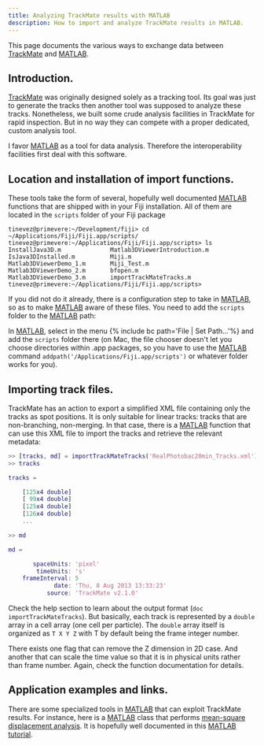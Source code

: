 ```yaml
---
title: Analyzing TrackMate results with MATLAB
description: How to import and analyze TrackMate results in MATLAB.
---
```


This page documents the various ways to exchange data between [TrackMate](/plugins/trackmate) and [MATLAB](/scripting/matlab).

## Introduction.

[TrackMate](/plugins/trackmate) was originally designed solely as a tracking tool. Its goal was just to generate the tracks then another tool was supposed to analyze these tracks. Nonetheless, we built some crude analysis facilities in TrackMate for rapid inspection. But in no way they can compete with a proper dedicated, custom analysis tool.

I favor [MATLAB](/scripting/matlab) as a tool for data analysis. Therefore the interoperability facilities first deal with this software.

## Location and installation of import functions.

These tools take the form of several, hopefully well documented [MATLAB](/scripting/matlab) functions that are shipped with in your Fiji installation. All of them are located in the `scripts` folder of your Fiji package

```
tinevez@primevere:~/Development/fiji> cd ~/Applications/Fiji/Fiji.app/scripts/
tinevez@primevere:~/Applications/Fiji/Fiji.app/scripts> ls
InstallJava3D.m              Matlab3DViewerIntroduction.m
IsJava3DInstalled.m          Miji.m
Matlab3DViewerDemo_1.m       Miji_Test.m
Matlab3DViewerDemo_2.m       bfopen.m
Matlab3DViewerDemo_3.m       importTrackMateTracks.m
tinevez@primevere:~/Applications/Fiji/Fiji.app/scripts>
```

If you did not do it already, there is a configuration step to take in [MATLAB](/scripting/matlab), so as to make [MATLAB](/scripting/matlab) aware of these files. You need to add the `scripts` folder to the [MATLAB](/scripting/matlab) path:

In [MATLAB](/scripting/matlab), select in the menu {% include bc path='File | Set Path...'%} and add the `scripts` folder there (on Mac, the file chooser doesn't let you choose directories within .app packages, so you have to use the [MATLAB](/scripting/matlab) command `addpath('/Applications/Fiji.app/scripts')` or whatever folder works for you).

## Importing track files.

TrackMate has an action to export a simplified XML file containing only the tracks as spot positions. It is only suitable for linear tracks: tracks that are non-branching, non-merging. In that case, there is a [MATLAB](/scripting/matlab) function that can use this XML file to import the tracks and retrieve the relevant metadata:

```matlab
>> [tracks, md] = importTrackMateTracks('RealPhotobac20min_Tracks.xml');
>> tracks

tracks =

    [125x4 double]
    [ 99x4 double]
    [125x4 double]
    [126x4 double]
    ...

>> md

md =

       spaceUnits: 'pixel'
        timeUnits: 's'
    frameInterval: 5
             date: 'Thu, 8 Aug 2013 13:33:23'
           source: 'TrackMate v2.1.0'
```

Check the help section to learn about the output format (`doc importTrackMateTracks`). But basically, each track is represented by a `double` array in a cell array (one cell per particle). The `double` array itself is organized as `T X Y Z` with T by default being the frame integer number.

There exists one flag that can remove the Z dimension in 2D case. And another that can scale the time value so that it is in physical units rather than frame number. Again, check the function documentation for details.

## Application examples and links.

There are some specialized tools in [MATLAB](/scripting/matlab) that can exploit TrackMate results. For instance, here is a [MATLAB](/scripting/matlab) class that performs [mean-square displacement analysis](http://www.mathworks.com/matlabcentral/fileexchange/40692-mean-square-displacement-analysis-of-particles-trajectories). It is hopefully well documented in this [MATLAB tutorial](http://www.mathworks.com/matlabcentral/fileexchange/40692-mean-square-displacement-analysis-of-particles-trajectories/content/msdanalyzer/MSDTuto.html).
